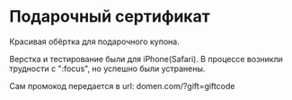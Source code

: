 # Подарочный сертификат
Красивая обёртка для подарочного купона.

Верстка и тестирование были для iPhone(Safari). В процессе возникли трудности с ":focus", но успешно были устранены.

Сам промокод передается в url:
domen.com/?gift=giftcode
